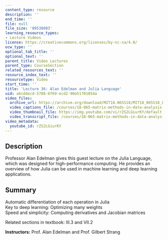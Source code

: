 ```yaml
---
content_type: resource
description: ''
end_time: ''
file: null
file_size: '89538083'
learning_resource_types:
- Lecture Videos
license: https://creativecommons.org/licenses/by-nc-sa/4.0/
ocw_type: ''
optional_tab_title: ''
optional_text: ''
parent_title: Video Lectures
parent_type: CourseSection
related_resources_text: ''
resource_index_text: ''
resourcetype: Video
start_time: ''
title: 'Lecture 36: Alan Edelman and Julia Language'
uid: a6cd4ecd-5788-6f69-ecd2-90e51701054a
video_files:
  archive_url: https://archive.org/download/MIT18.065S18/MIT18_065S18_Lecture36_300k.mp4
  video_captions_file: /courses/18-065-matrix-methods-in-data-analysis-signal-processing-and-machine-learning-spring-2018/7deb4ee1bfd852b788a1bafb6ec15cf2_rZS2LGiurKY.vtt
  video_thumbnail_file: https://img.youtube.com/vi/rZS2LGiurKY/default.jpg
  video_transcript_file: /courses/18-065-matrix-methods-in-data-analysis-signal-processing-and-machine-learning-spring-2018/17528c2faa0ec74a8c7a739136468674_rZS2LGiurKY.pdf
video_metadata:
  youtube_id: rZS2LGiurKY
---
```


Description
-----------

Professor Alan Edelman gives this guest lecture on the Julia Language, which was designed for high-performance computing. He provides an overview of how Julia can be used in machine learning and deep learning applications.

Summary
-------

Automatic differentiation of each operation in Julia  
Key to deep learning: Optimizing many weights  
Speed and simplicity: Computing derivatives and Jacobian matrices

Related sections in textbook: III.3 and VII.2

**Instructors:** Prof. Alan Edelman and Prof. Gilbert Strang

